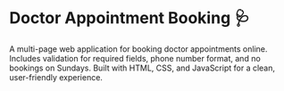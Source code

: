 # Doctor Appointment Booking 🩺
A multi-page web application for booking doctor appointments online. Includes validation for required fields, phone number format, and no bookings on Sundays. Built with HTML, CSS, and JavaScript for a clean, user-friendly experience.

